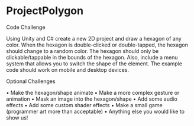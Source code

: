 # ProjectPolygon

Code Challenge

Using Unity and C# create a new 2D project and draw a hexagon of any color. When the hexagon is double-clicked or double-tapped, the hexagon should change to a random color. The hexagon should only be clickable/tappable in the bounds of the hexagon. Also, include a menu system that allows you to switch the shape of the element. The example code should work on mobile and desktop devices.

Optional Challenges

• Make the hexagon/shape animate
• Make a more complex gesture or animation
• Mask an image into the hexagon/shape
• Add some audio effects
• Add some custom shader effects
• Make a small game (programmer art more than acceptable)
• Anything else you would like to show us!
